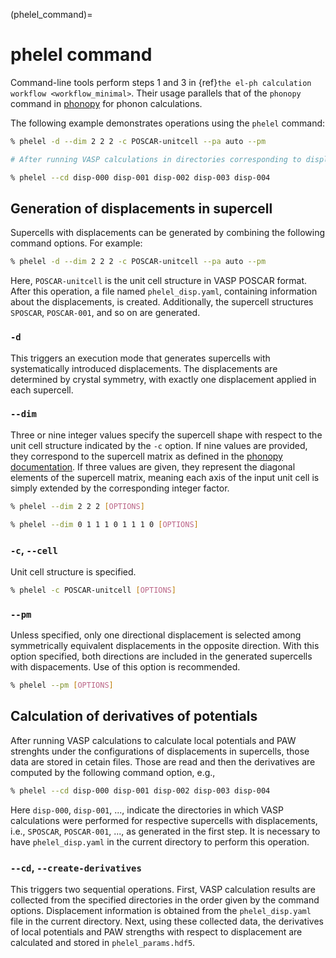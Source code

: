 (phelel_command)=
# phelel command

Command-line tools perform steps 1 and 3 in {ref}`the el-ph calculation
workflow <workflow_minimal>`. Their usage parallels that of the `phonopy`
command in [phonopy](https://phonopy.github.io/phonopy/) for
phonon calculations.

The following example demonstrates operations using the `phelel` command:

```bash
% phelel -d --dim 2 2 2 -c POSCAR-unitcell --pa auto --pm

# After running VASP calculations in directories corresponding to displacements:

% phelel --cd disp-000 disp-001 disp-002 disp-003 disp-004
```

## Generation of displacements in supercell

Supercells with displacements can be generated by combining the following
command options. For example:

```bash
% phelel -d --dim 2 2 2 -c POSCAR-unitcell --pa auto --pm
```

Here, `POSCAR-unitcell` is the unit cell structure in VASP POSCAR format. After
this operation, a file named `phelel_disp.yaml`, containing information about
the displacements, is created. Additionally, the supercell structures `SPOSCAR`,
`POSCAR-001`, and so on are generated.

### `-d`

This triggers an execution mode that generates supercells with systematically
introduced displacements. The displacements are determined by crystal symmetry,
with exactly one displacement applied in each supercell.

### `--dim`

Three or nine integer values specify the supercell shape with respect to the
unit cell structure indicated by the `-c` option. If nine values are provided,
they correspond to the supercell matrix as defined in the [phonopy
documentation](https://phonopy.github.io/phonopy/setting-tags.html#dim). If
three values are given, they represent the diagonal elements of the supercell
matrix, meaning each axis of the input unit cell is simply extended by the
corresponding integer factor.

```bash
% phelel --dim 2 2 2 [OPTIONS]
```

```bash
% phelel --dim 0 1 1 1 0 1 1 1 0 [OPTIONS]
```


### `-c`, `--cell`

Unit cell structure is specified.

```bash
% phelel -c POSCAR-unitcell [OPTIONS]
```

### `--pm`

Unless specified, only one directional displacement is selected among
symmetrically equivalent displacements in the opposite direction. With this
option specified, both directions are included in the generated supercells with
dispacements. Use of this option is recommended.

```bash
% phelel --pm [OPTIONS]
```

## Calculation of derivatives of potentials

After running VASP calculations to calculate local potentials and PAW strenghts
under the configurations of displacements in supercells, those data are stored
in cetain files. Those are read and then the derivatives are computed by the
following command option, e.g.,

```bash
% phelel --cd disp-000 disp-001 disp-002 disp-003 disp-004
```

Here `disp-000`, `disp-001`, ..., indicate the directories in which VASP
calculations were performed for respective supercells with displacements, i.e.,
`SPOSCAR`, `POSCAR-001`, ..., as generated in the first step. It is necessary to
have `phelel_disp.yaml` in the current directory to perform this operation.

### `--cd`, `--create-derivatives`

This triggers two sequential operations. First, VASP calculation results are
collected from the specified directories in the order given by the command
options. Displacement information is obtained from the `phelel_disp.yaml` file
in the current directory. Next, using these collected data, the derivatives of
local potentials and PAW strengths with respect to displacement are calculated
and stored in `phelel_params.hdf5`.

